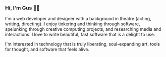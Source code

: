 ### Hi, I'm Gus ✌🏼

I'm a web developer and designer with a background in theatre (acting, writing, directing). I enjoy tinkering and thinking through software, spelunking through creative computing projects, and researching media and interactions. I love to write beautiful, fast software that is a delight to use.

I'm interested in technology that is truly liberating, soul-expanding art, tools for thought, and software that feels alive.

<!--
**gcuddy/gcuddy** is a ✨ _special_ ✨ repository because its `README.md` (this file) appears on your GitHub profile.

Here are some ideas to get you started:

- 🔭 I’m currently working on ...
- 🌱 I’m currently learning ...
- 👯 I’m looking to collaborate on ...
- 🤔 I’m looking for help with ...
- 💬 Ask me about ...
- 📫 How to reach me: ...
- 😄 Pronouns: ...
- ⚡ Fun fact: ...
-->
